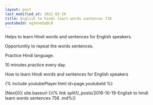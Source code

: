 ```yaml
---
layout: post
last_modified_at: 2021-03-29
title: English to hindi learn words sentences 738 
youtubeId: eg3enmIqOL0
---
```

 
 
Helps to learn Hindi words and sentences for English speakers.

Opportunitiy to repeat the words sentences. 

Practice Hindi language. 
 
10 minutes practice every day. 
 
How to learn Hindi words and sentences for English speakers 
 
{% include youtubePlayer.html id=page.youtubeId %}
 
 
[Next]({{ site.baseurl }}{% link  split1/_posts/2016-10-19-English to hindi learn words sentences 756 .md%})
 
